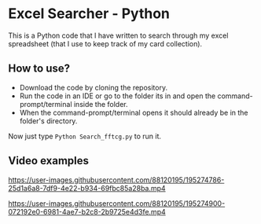 # Excel Searcher - Python

This is a Python code that I have written to search through my excel spreadsheet (that I use to keep track of my card collection).

## How to use?
- Download the code by cloning the repository.
- Run the code in an IDE or go to the folder its in and open the command-prompt/terminal inside the folder.
- When the command-prompt/terminal opens it should already be in the folder's directory.

Now just type `Python Search_fftcg.py` to run it.

## Video examples


https://user-images.githubusercontent.com/88120195/195274786-25d1a6a8-7df9-4e22-b934-69fbc85a28ba.mp4



https://user-images.githubusercontent.com/88120195/195274900-072192e0-6981-4ae7-b2c8-2b9725e4d3fe.mp4


